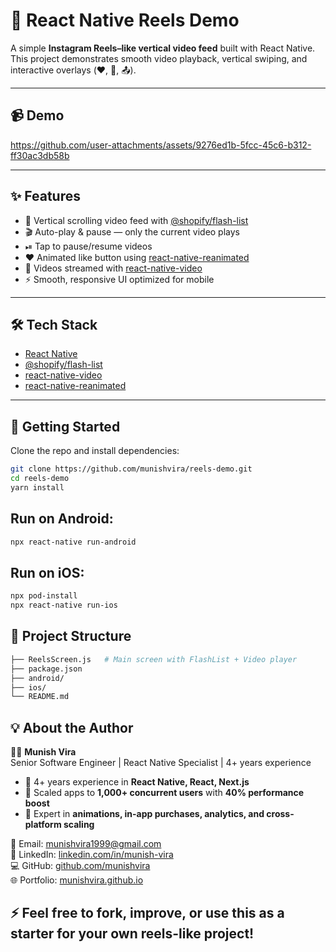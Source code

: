# 🎥 React Native Reels Demo

A simple **Instagram Reels–like vertical video feed** built with React Native.  
This project demonstrates smooth video playback, vertical swiping, and interactive overlays (❤️, 💬, 📤).  

---

## 📹 Demo

https://github.com/user-attachments/assets/9276ed1b-5fcc-45c6-b312-ff30ac3db58b

---

## ✨ Features
- 📱 Vertical scrolling video feed with [@shopify/flash-list](https://shopify.github.io/flash-list/)  
- 🎬 Auto-play & pause — only the current video plays  
- ⏯ Tap to pause/resume videos  
- ❤️ Animated like button using [react-native-reanimated](https://docs.swmansion.com/react-native-reanimated/)  
- 🎥 Videos streamed with [react-native-video](https://github.com/react-native-video/react-native-video)  
- ⚡ Smooth, responsive UI optimized for mobile  

---

## 🛠️ Tech Stack
- [React Native](https://reactnative.dev/)  
- [@shopify/flash-list](https://shopify.github.io/flash-list/)  
- [react-native-video](https://github.com/react-native-video/react-native-video)  
- [react-native-reanimated](https://docs.swmansion.com/react-native-reanimated/)  

---

## 🚀 Getting Started

Clone the repo and install dependencies:

```bash
git clone https://github.com/munishvira/reels-demo.git
cd reels-demo
yarn install
```

## Run on Android:

```bash
npx react-native run-android
```

## Run on iOS:

```bash
npx pod-install
npx react-native run-ios
```

## 📂 Project Structure

```bash
├── ReelsScreen.js   # Main screen with FlashList + Video player
├── package.json
├── android/
├── ios/
└── README.md
```

## 💡 About the Author

👨‍💻 **Munish Vira**  
Senior Software Engineer | React Native Specialist | 4+ years experience  

- 💼 4+ years experience in **React Native, React, Next.js**  
- 🚀 Scaled apps to **1,000+ concurrent users** with **40% performance boost**  
- 📱 Expert in **animations, in-app purchases, analytics, and cross-platform scaling**  

📧 Email: [munishvira1999@gmail.com](mailto:munishvira1999@gmail.com)  
🔗 LinkedIn: [linkedin.com/in/munish-vira](https://www.linkedin.com/in/munish-vira)  
💻 GitHub: [github.com/munishvira](https://github.com/munishvira)  
🌐 Portfolio: [munishvira.github.io](https://munishvira.github.io)  

## ⚡ Feel free to fork, improve, or use this as a starter for your own reels-like project!
